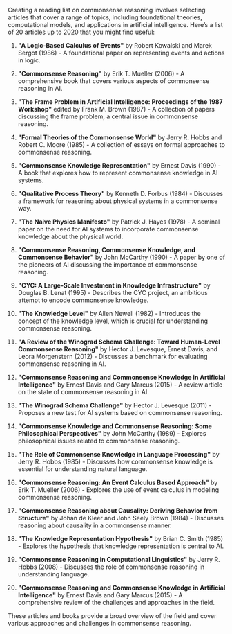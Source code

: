Creating a reading list on commonsense reasoning involves selecting articles that cover a range of topics, including foundational theories, computational models, and applications in artificial intelligence. Here’s a list of 20 articles up to 2020 that you might find useful:

1. **"A Logic-Based Calculus of Events"** by Robert Kowalski and Marek Sergot (1986) - A foundational paper on representing events and actions in logic.

2. **"Commonsense Reasoning"** by Erik T. Mueller (2006) - A comprehensive book that covers various aspects of commonsense reasoning in AI.

3. **"The Frame Problem in Artificial Intelligence: Proceedings of the 1987 Workshop"** edited by Frank M. Brown (1987) - A collection of papers discussing the frame problem, a central issue in commonsense reasoning.

4. **"Formal Theories of the Commonsense World"** by Jerry R. Hobbs and Robert C. Moore (1985) - A collection of essays on formal approaches to commonsense reasoning.

5. **"Commonsense Knowledge Representation"** by Ernest Davis (1990) - A book that explores how to represent commonsense knowledge in AI systems.

6. **"Qualitative Process Theory"** by Kenneth D. Forbus (1984) - Discusses a framework for reasoning about physical systems in a commonsense way.

7. **"The Naive Physics Manifesto"** by Patrick J. Hayes (1978) - A seminal paper on the need for AI systems to incorporate commonsense knowledge about the physical world.

8. **"Commonsense Reasoning, Commonsense Knowledge, and Commonsense Behavior"** by John McCarthy (1990) - A paper by one of the pioneers of AI discussing the importance of commonsense reasoning.

9. **"CYC: A Large-Scale Investment in Knowledge Infrastructure"** by Douglas B. Lenat (1995) - Describes the CYC project, an ambitious attempt to encode commonsense knowledge.

10. **"The Knowledge Level"** by Allen Newell (1982) - Introduces the concept of the knowledge level, which is crucial for understanding commonsense reasoning.

11. **"A Review of the Winograd Schema Challenge: Toward Human-Level Commonsense Reasoning"** by Hector J. Levesque, Ernest Davis, and Leora Morgenstern (2012) - Discusses a benchmark for evaluating commonsense reasoning in AI.

12. **"Commonsense Reasoning and Commonsense Knowledge in Artificial Intelligence"** by Ernest Davis and Gary Marcus (2015) - A review article on the state of commonsense reasoning in AI.

13. **"The Winograd Schema Challenge"** by Hector J. Levesque (2011) - Proposes a new test for AI systems based on commonsense reasoning.

14. **"Commonsense Knowledge and Commonsense Reasoning: Some Philosophical Perspectives"** by John McCarthy (1989) - Explores philosophical issues related to commonsense reasoning.

15. **"The Role of Commonsense Knowledge in Language Processing"** by Jerry R. Hobbs (1985) - Discusses how commonsense knowledge is essential for understanding natural language.

16. **"Commonsense Reasoning: An Event Calculus Based Approach"** by Erik T. Mueller (2006) - Explores the use of event calculus in modeling commonsense reasoning.

17. **"Commonsense Reasoning about Causality: Deriving Behavior from Structure"** by Johan de Kleer and John Seely Brown (1984) - Discusses reasoning about causality in a commonsense manner.

18. **"The Knowledge Representation Hypothesis"** by Brian C. Smith (1985) - Explores the hypothesis that knowledge representation is central to AI.

19. **"Commonsense Reasoning in Computational Linguistics"** by Jerry R. Hobbs (2008) - Discusses the role of commonsense reasoning in understanding language.

20. **"Commonsense Reasoning and Commonsense Knowledge in Artificial Intelligence"** by Ernest Davis and Gary Marcus (2015) - A comprehensive review of the challenges and approaches in the field.

These articles and books provide a broad overview of the field and cover various approaches and challenges in commonsense reasoning.
